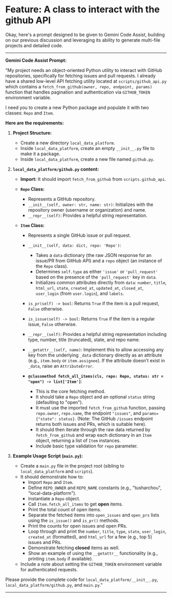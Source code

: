 # Feature: A class to interact with the github API

Okay, here's a prompt designed to be given to Gemini Code Assist, building on our previous discussion and leveraging its ability to generate multi-file projects and detailed code.

---

**Gemini Code Assist Prompt:**

"My project needs an object-oriented Python utility to interact with GitHub repositories, specifically for fetching issues and pull requests. I already have a shared low-level API fetching utility located at `scripts/github_api.py` which contains a `fetch_from_github(owner, repo, endpoint, params)` function that handles pagination and authentication via `GITHUB_TOKEN` environment variable.

I need you to create a new Python package and populate it with two classes: `Repo` and `Item`.

**Here are the requirements:**

1.  **Project Structure:**
    * Create a new directory `local_data_platform`.
    * Inside `local_data_platform`, create an empty `__init__.py` file to make it a package.
    * Inside `local_data_platform`, create a new file named `github.py`.

2.  **`local_data_platform/github.py` content:**

    * **Import:** It should import `fetch_from_github` from `scripts.github_api`.

    * **`Repo` Class:**
        * Represents a GitHub repository.
        * `__init__(self, owner: str, name: str)`: Initializes with the repository owner (username or organization) and name.
        * `__repr__(self)`: Provides a helpful string representation.

    * **`Item` Class:**
        * Represents a single GitHub issue or pull request.
        * `__init__(self, data: dict, repo: 'Repo')`:
            * Takes a `data` dictionary (the raw JSON response for an issue/PR from GitHub API) and a `repo` object (an instance of the `Repo` class).
            * Determines `self.type` as either `'issue'` or `'pull_request'` based on the presence of the `'pull_request'` key in `data`.
            * Initializes common attributes directly from `data`: `number`, `title`, `html_url`, `state`, `created_at`, `updated_at`, `closed_at`, `user_login` (from `user.login`), and `labels`.
        * `is_pr(self) -> bool`: Returns `True` if the item is a pull request, `False` otherwise.
        * `is_issue(self) -> bool`: Returns `True` if the item is a regular issue, `False` otherwise.
        * `__repr__(self)`: Provides a helpful string representation including type, number, title (truncated), state, and repo name.
        * `__getattr__(self, name)`: Implement this to allow accessing any key from the underlying `_data` dictionary directly as an attribute (e.g., `item.body` or `item.assignee`). If the attribute doesn't exist in `_data`, raise an `AttributeError`.

        * **`@classmethod fetch_all_items(cls, repo: Repo, status: str = "open") -> list['Item']`**:
            * This is the core fetching method.
            * It should take a `Repo` object and an optional `status` string (defaulting to "open").
            * It must use the imported `fetch_from_github` function, passing `repo.owner`, `repo.name`, the endpoint `"issues"`, and `params={"state": status}`. (Note: The GitHub `/issues` endpoint returns both issues and PRs, which is suitable here).
            * It should then iterate through the raw data returned by `fetch_from_github` and wrap each dictionary in an `Item` object, returning a list of `Item` instances.
            * Include basic type validation for `repo` parameter.

3.  **Example Usage Script (`main.py`):**
    * Create a `main.py` file in the project root (sibling to `local_data_platform` and `scripts`).
    * It should demonstrate how to:
        * Import `Repo` and `Item`.
        * Define `REPO_OWNER` and `REPO_NAME` constants (e.g., "tusharchou", "local-data-platform").
        * Instantiate a `Repo` object.
        * Call `Item.fetch_all_items` to get **open** items.
        * Print the total count of open items.
        * Separate the fetched items into `open_issues` and `open_prs` lists using the `is_issue()` and `is_pr()` methods.
        * Print the counts for open issues and open PRs.
        * Loop through and print the `number`, `title`, `type`, `state`, `user_login`, `created_at` (formatted), and `html_url` for a few (e.g., top 5) issues and PRs.
        * Demonstrate fetching **closed** items as well.
        * Show an example of using the `__getattr__` functionality (e.g., printing `item.body` if available).
    * Include a note about setting the `GITHUB_TOKEN` environment variable for authenticated requests.

Please provide the complete code for `local_data_platform/__init__.py`, `local_data_platform/github.py`, and `main.py`."

---
